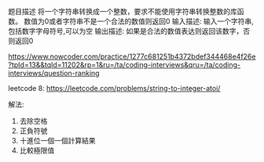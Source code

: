 题目描述
将一个字符串转换成一个整数，要求不能使用字符串转换整数的库函数。 数值为0或者字符串不是一个合法的数值则返回0
输入描述:
输入一个字符串,包括数字字母符号,可以为空
输出描述:
如果是合法的数值表达则返回该数字，否则返回0


https://www.nowcoder.com/practice/1277c681251b4372bdef344468e4f26e?tpId=13&&tqId=11202&rp=1&ru=/ta/coding-interviews&qru=/ta/coding-interviews/question-ranking

leetcode 8: https://leetcode.com/problems/string-to-integer-atoi/

解法:
1. 去除空格
2. 正負符號
3. 十進位一個一個計算結果
4. 比較極限值
